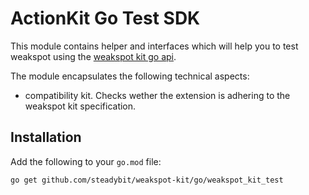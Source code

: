 # ActionKit Go Test SDK

This module contains helper and interfaces which will help you to test weakspot using
the [weakspot kit go api](https://github.com/steadybit/weakspot-kit/tree/main/go/weakspot_kit_api).

The module encapsulates the following technical aspects:

- compatibility kit. Checks wether the extension is adhering to the weakspot kit specification.

## Installation

Add the following to your `go.mod` file:

```
go get github.com/steadybit/weakspot-kit/go/weakspot_kit_test
```